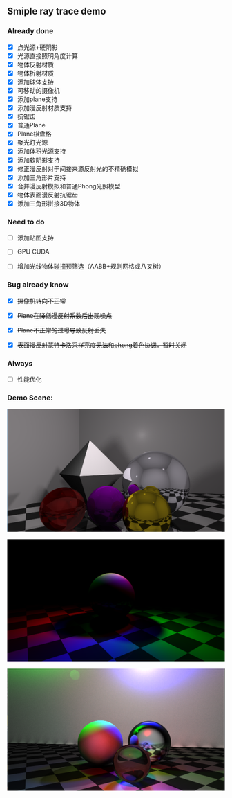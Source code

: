 ## Smiple ray trace demo


### Already done

- [x] 点光源+硬阴影
- [x] 光源直接照明角度计算
- [x] 物体反射材质
- [x] 物体折射材质
- [x] 添加球体支持
- [x] 可移动的摄像机
- [x] 添加plane支持
- [x] 添加漫反射材质支持 
- [x] 抗锯齿
- [x] 普通Plane
- [x] Plane棋盘格
- [x] 聚光灯光源
- [x] 添加体积光源支持
- [x] 添加软阴影支持
- [x] 修正漫反射对于间接来源反射光的不精确模拟
- [x] 添加三角形片支持
- [x] 合并漫反射模拟和普通Phong光照模型
- [x] 物体表面漫反射抗锯齿
- [x] 添加三角形拼接3D物体

### Need to do

- [ ] 添加贴图支持
- [ ] GPU CUDA
- [ ] 增加光线物体碰撞预筛选（AABB+规则网格或八叉树）




### Bug already know
- [x] ~~摄像机转向不正常~~
- [x] ~~Plane在降低漫反射系数后出现噪点~~
- [x] ~~Plane不正常的过曝导致反射丢失~~
- [x] ~~表面漫反射蒙特卡洛采样亮度无法和phong着色协调，暂时关闭~~


### Always
- [ ] 性能优化



### Demo Scene:

![Demo](https://github.com/maomaozi/RTXmaomaozi/blob/master/demo.png?raw=true "Demo")

![Demo2](https://github.com/maomaozi/RTXmaomaozi/blob/master/demo2.png?raw=true "Demo2")

![Demo3](https://raw.githubusercontent.com/maomaozi/RTXmaomaozi/master/demo3.png "Demo3")
